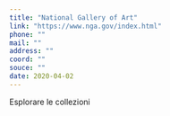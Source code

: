 ```yaml
---
title: "National Gallery of Art"
link: "https://www.nga.gov/index.html"
phone: ""
mail: ""
address: ""
coord: ""
souce: ""
date: 2020-04-02
---
```


Esplorare le collezioni
